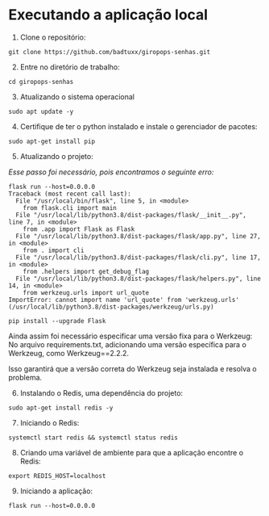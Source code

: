 # Executando a aplicação local

1. Clone o repositório:

```
git clone https://github.com/badtuxx/giropops-senhas.git
```

2. Entre no diretório de trabalho:

```
cd giropops-senhas
```

3. Atualizando o sistema operacional

```
sudo apt update -y
```

4. Certifique de ter o python instalado e instale o gerenciador de pacotes:

```
sudo apt-get install pip
```

5. Atualizando o projeto:

*Esse passo foi necessário, pois encontramos o seguinte erro:*

```
flask run --host=0.0.0.0
Traceback (most recent call last):
  File "/usr/local/bin/flask", line 5, in <module>
    from flask.cli import main
  File "/usr/local/lib/python3.8/dist-packages/flask/__init__.py", line 7, in <module>
    from .app import Flask as Flask
  File "/usr/local/lib/python3.8/dist-packages/flask/app.py", line 27, in <module>
    from . import cli
  File "/usr/local/lib/python3.8/dist-packages/flask/cli.py", line 17, in <module>
    from .helpers import get_debug_flag
  File "/usr/local/lib/python3.8/dist-packages/flask/helpers.py", line 14, in <module>
    from werkzeug.urls import url_quote
ImportError: cannot import name 'url_quote' from 'werkzeug.urls' (/usr/local/lib/python3.8/dist-packages/werkzeug/urls.py)
```

```
pip install --upgrade Flask
```

Ainda assim foi necessário especificar uma versão fixa para o Werkzeug: No arquivo requirements.txt, adicionando uma versão específica para o Werkzeug, como Werkzeug==2.2.2.

Isso garantirá que a versão correta do Werkzeug seja instalada e resolva o problema.

6. Instalando o Redis, uma dependência do projeto:

```
sudo apt-get install redis -y
```

7. Iniciando o Redis:

```
systemctl start redis && systemctl status redis
```

8. Criando uma variável de ambiente para que a aplicação encontre o Redis:

```
export REDIS_HOST=localhost
```

9. Iniciando a aplicação:

```
flask run --host=0.0.0.0
```
